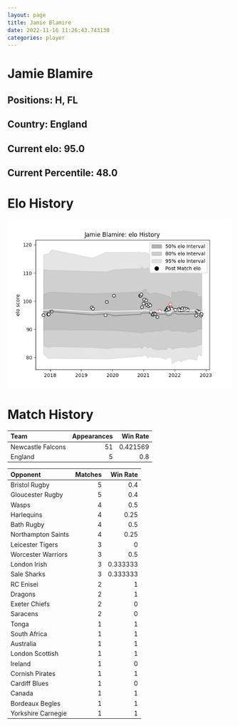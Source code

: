 ```yaml
---  
layout: page  
title: Jamie Blamire  
date: 2022-11-16 11:26:43.743130  
categories: player  
---
```

# Jamie Blamire

## Positions: H, FL

## Country: England

## Current elo: 95.0

## Current Percentile: 48.0

# Elo History


![elo history](history_JamieBlamire.png)
# Match History


| Team              |   Appearances |   Win Rate |
|:------------------|--------------:|-----------:|
| Newcastle Falcons |            51 |   0.421569 |
| England           |             5 |   0.8      |

| Opponent           |   Matches |   Win Rate |
|:-------------------|----------:|-----------:|
| Bristol Rugby      |         5 |   0.4      |
| Gloucester Rugby   |         5 |   0.4      |
| Wasps              |         4 |   0.5      |
| Harlequins         |         4 |   0.25     |
| Bath Rugby         |         4 |   0.5      |
| Northampton Saints |         4 |   0.25     |
| Leicester Tigers   |         3 |   0        |
| Worcester Warriors |         3 |   0.5      |
| London Irish       |         3 |   0.333333 |
| Sale Sharks        |         3 |   0.333333 |
| RC Enisei          |         2 |   1        |
| Dragons            |         2 |   1        |
| Exeter Chiefs      |         2 |   0        |
| Saracens           |         2 |   0        |
| Tonga              |         1 |   1        |
| South Africa       |         1 |   1        |
| Australia          |         1 |   1        |
| London Scottish    |         1 |   1        |
| Ireland            |         1 |   0        |
| Cornish Pirates    |         1 |   1        |
| Cardiff Blues      |         1 |   0        |
| Canada             |         1 |   1        |
| Bordeaux Begles    |         1 |   1        |
| Yorkshire Carnegie |         1 |   1        |